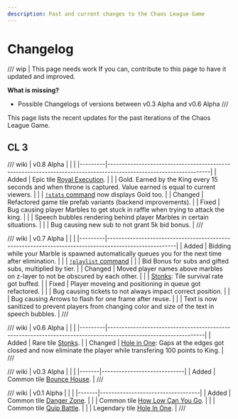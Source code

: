 ```yaml
---
description: Past and current changes to the Chaos League Game
---
```


# Changelog

/// wip | This page needs work
If you can, contribute to this page to have it updated and improved.

**What is missing?**

- Possible Changelogs of versions between v0.3 Alpha and v0.6 Alpha
///

This page lists the recent updates for the past iterations of the Chaos League Game.

## CL 3

/// wiki | v0.8 Alpha
|         |                                                                                                                  |
|---------|------------------------------------------------------------------------------------------------------------------|
| Added   | Epic tile [Royal Execution].                                                                                     |
|         | Gold. Earned by the King every 15 seconds and when throne is captured. Value earned is equal to current viewers. |
|         | [`!stats` command][stats-command] now displays Gold too.                                                         |
| Changed | Refactored game tile prefab variants (backend improvements).                                                     |
| Fixed   | Bug causing player Marbles to get stuck in raffle when trying to attack the king.                                |
|         | Speech bubbles rendering behind player Marbles in certain situations.                                            |
|         | Bug causing new sub to not grant 5k bid bonus.                                                                   |
///

/// wiki | v0.7 Alpha
|         |                                                                                                      |
|---------|------------------------------------------------------------------------------------------------------|
| Added   | Bidding while your Marble is spawned automatically queues you for the next time after elimination.   |
|         | [`!playlist` command][playlist-command]                                                              |
|         | Bid Bonus for subs and gifted subs, multiplied by tier.                                              |
| Changed | Moved player names above marbles on z-layer to not be obscured by each other.                        |
|         | [Stonks]: Tile survival rate got buffed.                                                             |
| Fixed   | Player moveing and positioning in queue got refactored.                                              |
|         | Bug causing tickets to not always impact correct position.                                           |
|         | Bug causing Arrows to flash for one frame after reuse.                                               |
|         | Text is now sanitized to prevent players from changing color and size of the text in speech bubbles. |
///

/// wiki | v0.6 Alpha
|         |                                                                                                                |
|---------|----------------------------------------------------------------------------------------------------------------|
| Added   | Rare tile [Stonks].                                                                                            |
| Changed | [Hole in One]: Gaps at the edges got closed and now eliminate the player while transfering 100 points to King. |
///

/// wiki | v0.3 Alpha
|       |                             |
|-------|-----------------------------|
| Added | Common tile [Bounce House]. |
///

/// wiki | v0.1 Alpha
|       |                                   |
|-------|-----------------------------------|
| Added | Common tile [Danger Zone].        |
|       | Common tile [How Low Can You Go]. |
|       | Common tile [Quip Battle].        |
|       | Legendary tile [Hole In One].     |
///

<!-- other links -->
[playlist-command]: chat-commands/twitch.md#playlist
[stats-command]: chat-commands/twitch.md#stats-user

<!-- minigame links -->
[Bounce House]: twitch-minigames/common/bounce-house.md
[Danger Zone]: twitch-minigames/common/danger-zone.md
[How Low Can You Go]: twitch-minigames/common/how-low-can-you-go.md
[Quip Battle]: twitch-minigames/common/quip-battle.md

[Stonks]: twitch-minigames/rare/stonks.md

[Royal Execution]: twitch-minigames/epic/royal-execution.md

[Hole In One]: twitch-minigames/legendary/hole-in-one.md
